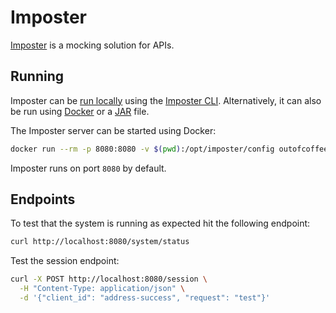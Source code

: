 # Imposter

[Imposter](https://www.imposter.sh/) is a mocking solution for APIs.

## Running

Imposter can be [run locally](https://docs.imposter.sh/getting_started/) using the [Imposter CLI](https://docs.imposter.sh/run_imposter_cli/). Alternatively, it can also be run using [Docker](https://docs.imposter.sh/run_imposter_docker/) or a [JAR](https://docs.imposter.sh/run_imposter_jar/) file.

The Imposter server can be started using Docker:

```bash
docker run --rm -p 8080:8080 -v $(pwd):/opt/imposter/config outofcoffee/imposter:3.25.1
```

Imposter runs on port `8080` by default.

## Endpoints

To test that the system is running as expected hit the following endpoint:

```bash
curl http://localhost:8080/system/status
```

Test the session endpoint:

```bash
curl -X POST http://localhost:8080/session \
  -H "Content-Type: application/json" \
  -d '{"client_id": "address-success", "request": "test"}'
```